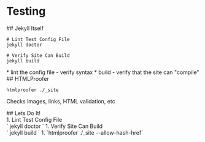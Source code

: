 # Testing

<section>
## Jekyll Itself

```
# Lint Test Config File
jekyll doctor

# Verify Site Can Build
jekyll build
```

<aside class="notes">
* lint the config file - verify syntax
* build - verify that the site can "compile"

</aside>
</section>
<!-- -->

<section>
## HTMLProofer

```
htmlproofer ./_site
```

Checks images, links, HTML validation, etc

<aside class="notes">

</aside>
</section>
<!-- -->

<section>
## Lets Do It!

<aside class="notes">
1. Lint Test Config File<br/>` jekyll doctor `
1. Verify Site Can Build<br/>` jekyll build `
1. `htmlproofer ./_site --allow-hash-href`

</aside>
</section>
<!-- -->

